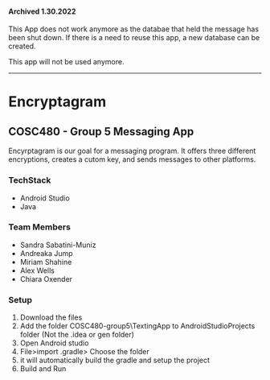 #### Archived 1.30.2022

This App does not work anymore as the databae that held the message has been shut down.  If there is a need to reuse this app, a new database can be created.

This app will not be used anymore.

----
# Encryptagram
## COSC480 - Group 5 Messaging App

Encyrptagram is our goal for a messaging program.  It offers three different encryptions, creates a cutom key, and sends messages to other platforms. 

### TechStack
* Android Studio
* Java

### Team Members
* Sandra Sabatini-Muniz
* Andreaka Jump
* Miriam Shahine
* Alex Wells
* Chiara Oxender

### Setup
 1. Download the files
 2. Add the folder COSC480-group5\TextingApp to AndroidStudioProjects folder (Not the .idea or gen folder)
 3. Open Android studio
 4. File>import .gradle> Choose the folder
 5. it will automatically build the gradle and setup the project
 6. Build and Run
